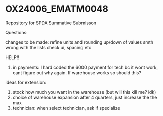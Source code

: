 # OX24006_EMATM0048
Repository for SPDA Summative Submisson 


Questions: 

changes to be made:
refine units and rounding up/down of values
smth wrong with the lists 
check ui, spacing etc

HELP!!

1. in payments: I hard coded the 6000 payment for tech bc it wont work, cant figure out why again. If warehouse works so should this?


ideas for extension: 
1. stock how much you want in the warehouse (but will this kill me? idk)
2. choice of warehouse expansion after 4 quarters, just increase the the max
3. technician:
when select technician, ask if specialize 

